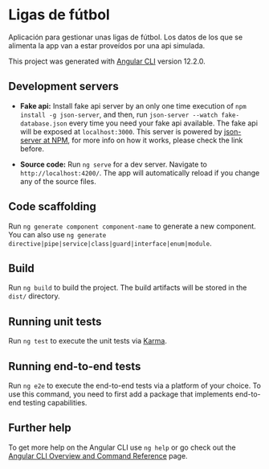 # Ligas de fútbol

Aplicación para gestionar unas ligas de fútbol. Los datos de los que se alimenta la app van a estar proveídos por una api simulada.

This project was generated with [Angular CLI](https://github.com/angular/angular-cli) version 12.2.0.

## Development servers

- **Fake api:** Install fake api server by an only one time execution of `npm install -g json-server`, and then, run `json-server --watch fake-database.json` every time you need your fake api available. The fake api will be exposed at `localhost:3000`. This server is powered by [json-server at NPM](https://www.npmjs.com/package/json-server), for more info on how it works, please check the link before.

- **Source code:** Run `ng serve` for a dev server. Navigate to `http://localhost:4200/`. The app will automatically reload if you change any of the source files.

## Code scaffolding

Run `ng generate component component-name` to generate a new component. You can also use `ng generate directive|pipe|service|class|guard|interface|enum|module`.

## Build

Run `ng build` to build the project. The build artifacts will be stored in the `dist/` directory.

## Running unit tests

Run `ng test` to execute the unit tests via [Karma](https://karma-runner.github.io).

## Running end-to-end tests

Run `ng e2e` to execute the end-to-end tests via a platform of your choice. To use this command, you need to first add a package that implements end-to-end testing capabilities.

## Further help

To get more help on the Angular CLI use `ng help` or go check out the [Angular CLI Overview and Command Reference](https://angular.io/cli) page.
